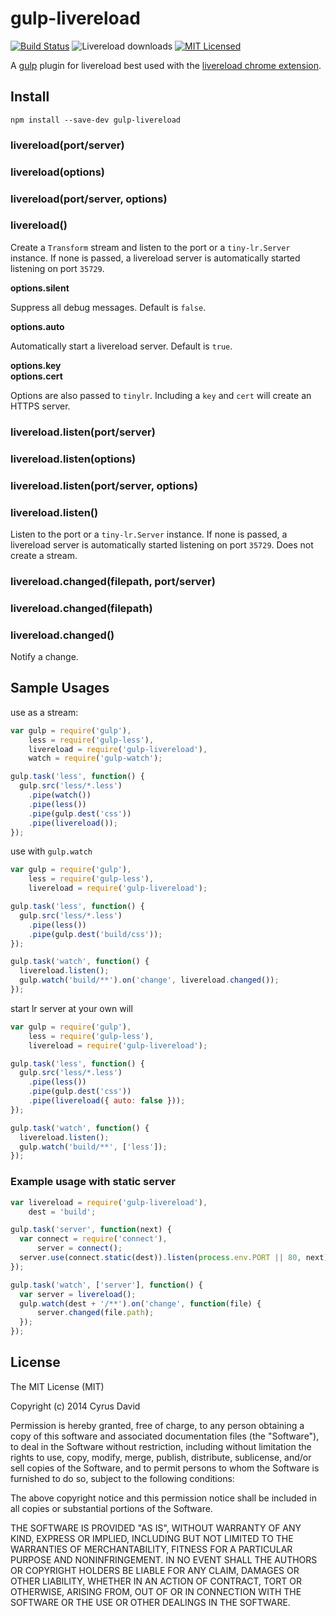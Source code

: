 gulp-livereload
===

[![Build Status](http://img.shields.io/travis/vohof/gulp-livereload/master.svg?style=flat)](https://travis-ci.org/vohof/gulp-livereload) ![Livereload downloads ](http://img.shields.io/npm/dm/gulp-livereload.svg?style=flat) [![MIT Licensed](http://img.shields.io/badge/license-MIT-blue.svg?style=flat)](#license)

A [gulp](https://github.com/gulpjs/gulp) plugin for livereload best used with the [livereload chrome extension](https://chrome.google.com/webstore/detail/livereload/jnihajbhpnppcggbcgedagnkighmdlei).

Install
---

```
npm install --save-dev gulp-livereload
```

### livereload(port/server)
### livereload(options)
### livereload(port/server, options)
### livereload()


Create a `Transform` stream and listen to the port or a `tiny-lr.Server` instance.  If none is passed, a livereload server is automatically started listening on port `35729`.


**options.silent**

Suppress all debug messages. Default is `false`.

**options.auto**

Automatically start a livereload server. Default is `true`.

**options.key**<br>
**options.cert**

Options are also passed to `tinylr`. Including a `key` and `cert` will create an HTTPS server.

### livereload.listen(port/server)
### livereload.listen(options)
### livereload.listen(port/server, options)
### livereload.listen()

Listen to the port or a `tiny-lr.Server` instance.  If none is passed, a livereload server is automatically started listening on port `35729`. Does not create a stream.

### livereload.changed(filepath, port/server)
### livereload.changed(filepath)
### livereload.changed()

Notify a change.

Sample Usages
---

use as a stream:

```javascript
var gulp = require('gulp'),
    less = require('gulp-less'),
    livereload = require('gulp-livereload'),
    watch = require('gulp-watch');

gulp.task('less', function() {
  gulp.src('less/*.less')
    .pipe(watch())
    .pipe(less())
    .pipe(gulp.dest('css'))
    .pipe(livereload());
});
```

use with `gulp.watch`

```javascript
var gulp = require('gulp'),
    less = require('gulp-less'),
    livereload = require('gulp-livereload');

gulp.task('less', function() {
  gulp.src('less/*.less')
    .pipe(less())
    .pipe(gulp.dest('build/css'));
});

gulp.task('watch', function() {
  livereload.listen();
  gulp.watch('build/**').on('change', livereload.changed());
});
```

start lr server at your own will

```javascript
var gulp = require('gulp'),
    less = require('gulp-less'),
    livereload = require('gulp-livereload');

gulp.task('less', function() {
  gulp.src('less/*.less')
    .pipe(less())
    .pipe(gulp.dest('css'))
    .pipe(livereload({ auto: false }));
});

gulp.task('watch', function() {
  livereload.listen();
  gulp.watch('build/**', ['less']);
});
```

### Example usage with static server

```javascript
var livereload = require('gulp-livereload'),
    dest = 'build';

gulp.task('server', function(next) {
  var connect = require('connect'),
      server = connect();
  server.use(connect.static(dest)).listen(process.env.PORT || 80, next);
});

gulp.task('watch', ['server'], function() {
  var server = livereload();
  gulp.watch(dest + '/**').on('change', function(file) {
      server.changed(file.path);
  });
});
```

License
---

The MIT License (MIT)

Copyright (c) 2014 Cyrus David

Permission is hereby granted, free of charge, to any person obtaining a copy of this software and associated documentation files (the "Software"), to deal in the Software without restriction, including without limitation the rights to
use, copy, modify, merge, publish, distribute, sublicense, and/or sell copies of the Software, and to permit persons to whom the Software is furnished to do so, subject to the following conditions:

The above copyright notice and this permission notice shall be included in all copies or substantial portions of the Software.

THE SOFTWARE IS PROVIDED "AS IS", WITHOUT WARRANTY OF ANY KIND, EXPRESS OR IMPLIED, INCLUDING BUT NOT LIMITED TO THE WARRANTIES OF MERCHANTABILITY, FITNESS FOR A PARTICULAR PURPOSE AND NONINFRINGEMENT. IN NO EVENT SHALL THE AUTHORS OR
COPYRIGHT HOLDERS BE LIABLE FOR ANY CLAIM, DAMAGES OR OTHER LIABILITY, WHETHER IN AN ACTION OF CONTRACT, TORT OR OTHERWISE, ARISING FROM, OUT OF OR IN CONNECTION WITH THE SOFTWARE OR THE USE OR OTHER DEALINGS IN THE SOFTWARE.
